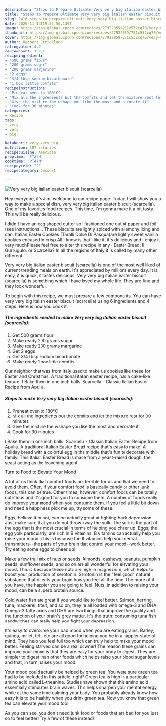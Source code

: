 ```yaml
---
description: "Steps to Prepare Ultimate Very very big italian easter biscuit (scarcella)"
title: "Steps to Prepare Ultimate Very very big italian easter biscuit (scarcella)"
slug: 2416-steps-to-prepare-ultimate-very-very-big-italian-easter-biscuit-scarcella
date: 2020-11-14T19:52:56.139Z
image: https://img-global.cpcdn.com/recipes/27922859/751x532cq70/very-very-big-italian-easter-biscuit-scarcella-recipe-main-photo.jpg
thumbnail: https://img-global.cpcdn.com/recipes/27922859/751x532cq70/very-very-big-italian-easter-biscuit-scarcella-recipe-main-photo.jpg
cover: https://img-global.cpcdn.com/recipes/27922859/751x532cq70/very-very-big-italian-easter-biscuit-scarcella-recipe-main-photo.jpg
author: Herbert Strickland
ratingvalue: 4.2
reviewcount: 15464
recipeingredient:
- "500 grams flour"
- "200 grams sugar"
- "200 grams margarine"
- "2 eggs"
- "3/4 tbsp sodium bicarbonate"
- "1 box little comfits"
recipeinstructions:
- "Preheat oven to 180°C"
- "Mix all the ingredients but the comfits and let the mixture rest for 30 minutes"
- "Give the mixture the wshape you like the most and decorate it"
- "Cook for 30 minutes"
categories:
- Recipe
tags:
- very
- very
- big

katakunci: very very big 
nutrition: 187 calories
recipecuisine: American
preptime: "PT24M"
cooktime: "PT47M"
recipeyield: "2"
recipecategory: Dessert

---
```



![Very very big italian easter biscuit (scarcella)](https://img-global.cpcdn.com/recipes/27922859/751x532cq70/very-very-big-italian-easter-biscuit-scarcella-recipe-main-photo.jpg)

Hey everyone, it's Jim, welcome to our recipe page. Today, I will show you a way to make a special dish, very very big italian easter biscuit (scarcella). One of my favorites food recipes. This time, I'm gonna make it a bit tasty. This will be really delicious.

I didn&#39;t have an egg shaped cutter so I fashioned one out of paper and foil (see instructions!). These biscuits are lightly spiced with a lemony icing and can. Italian Easter Cookies (Taralli Dolce Di Pasqua)are lightly sweet vanilla cookies encased in crisp All I know is that I like it, it&#39;s delicious and I enjoy it very muchPlease feel free to alter this recipe in any · Easter Bread: Il Gurrugulo. or Scarcella? In all the regions of Italy it is called by many other different.

Very very big italian easter biscuit (scarcella) is one of the most well liked of current trending meals on earth. It's appreciated by millions every day. It is easy, it is quick, it tastes delicious. Very very big italian easter biscuit (scarcella) is something which I have loved my whole life. They are fine and they look wonderful.


To begin with this recipe, we must prepare a few components. You can have very very big italian easter biscuit (scarcella) using 6 ingredients and 4 steps. Here is how you cook it.

<!--inarticleads1-->

##### The ingredients needed to make Very very big italian easter biscuit (scarcella):

1. Get 500 grams flour
1. Make ready 200 grams sugar
1. Make ready 200 grams margarine
1. Get 2 eggs
1. Get 3/4 tbsp sodium bicarbonate
1. Make ready 1 box little comfits


Our neighbor that was from Italy used to make us cookies like these for Easter and Christmas. A traditional italian easter recipe, has a cake-like texture. I Bake them in one inch balls. Scarcella - Classic Italian Easter Recipe from Apulia. 

<!--inarticleads2-->

##### Steps to make Very very big italian easter biscuit (scarcella):

1. Preheat oven to 180°C
1. Mix all the ingredients but the comfits and let the mixture rest for 30 minutes
1. Give the mixture the wshape you like the most and decorate it
1. Cook for 30 minutes


I Bake them in one inch balls. Scarcella - Classic Italian Easter Recipe from Apulia. A traditional Italian Easter Bread recipe that&#39;s easy to make! A holiday bread with a colorful egg in the middle that&#39;s fun to decorate with family. This Italian Easter Bread is made from a yeast-raised dough, the yeast acting as the leavening agent. 

Turn to Food to Elevate Your Mood


A lot of us think that comfort foods are terrible for us and that we need to avoid them. Often, if your comfort food is basically candy or other junk foods, this can be true. Other times, however, comfort foods can be totally nutritious and it's good for you to consume them. A number of foods really do improve your mood when you consume them. If you feel a little bit down and need a happiness pick me up, try some of these.

Eggs, believe it or not, can be actually great at fighting back depression. Just make sure that you do not throw away the yolk. The yolk is the part of the egg that is the most crucial in terms of helping you cheer up. Eggs, the egg yolk particularly, are rich in B vitamins. B vitamins can actually help you raise your mood. This is because the B vitamins help your neural transmitters--the parts of your brain that control your mood--work better. Try eating some eggs to cheer up!

Make a few trail mix of nuts or seeds. Almonds, cashews, peanuts, pumpkin seeds, sunflower seeds, and so on are all wonderful for elevating your mood. This is because these nuts are high in magnesium, which helps to boost your production of serotonin. Serotonin is the "feel good" natural substance that directs your brain how you feel all the time. The more of it you have, the happier you are going to feel. Nuts, in addition to raising your mood, can be a superb protein source.

Cold water fish are great if you would like to feel better. Salmon, herring, tuna, mackerel, trout, and so on, they're all loaded with omega-3 and DHA. Omega-3 fatty acids and DHA are two things that improve the quality and the function of your brain's grey matter. It's the truth: consuming tuna fish sandwiches can really help you fight your depression. 

It's easy to overcome your bad mood when you are eating grains. Barley, quinoa, millet, teff, etc are all good for helping you be in a happier state of mind. They help you feel full too which can truly help to make your mood better. Feeling starved can be a real downer! The reason these grains can improve your mood is that they are easy for your body to digest. They are simpler to digest than other foods which helps raise your blood sugar levels and that, in turn, raises your mood.

Your mood could actually be helped by green tea. You were sure green tea had to be included in this article, right? Green tea is high in a particular amino acid called L-theanine. Studies have shown that this amino acid essentially stimulates brain waves. This helps sharpen your mental energy while at the same time calming your body. You probably already knew how easy it is to be healthy when you drink green tea. Now you know that green tea can elevate your mood too!

As you can see, you don't need junk food or foods that are bad for you just so to feel better! Try a few of these instead!

